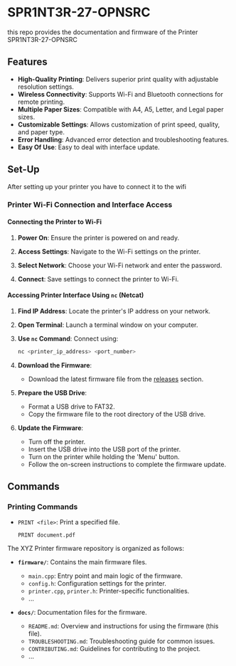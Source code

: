 # SPR1NT3R-27-OPNSRC
this repo provides the documentation and firmware of the Printer SPR1NT3R-27-OPNSRC

## Features

- **High-Quality Printing**: Delivers superior print quality with adjustable resolution settings.
- **Wireless Connectivity**: Supports Wi-Fi and Bluetooth connections for remote printing.
- **Multiple Paper Sizes**: Compatible with A4, A5, Letter, and Legal paper sizes.
- **Customizable Settings**: Allows customization of print speed, quality, and paper type.
- **Error Handling**: Advanced error detection and troubleshooting features.
- **Easy Of Use**: Easy to deal with interface update.

## Set-Up

After setting up your printer you have to connect it to the wifi 
### Printer Wi-Fi Connection and Interface Access

#### Connecting the Printer to Wi-Fi

1. **Power On**: Ensure the printer is powered on and ready.

2. **Access Settings**: Navigate to the Wi-Fi settings on the printer.

3. **Select Network**: Choose your Wi-Fi network and enter the password.

4. **Connect**: Save settings to connect the printer to Wi-Fi.

#### Accessing Printer Interface Using `nc` (Netcat)

1. **Find IP Address**: Locate the printer's IP address on your network.

2. **Open Terminal**: Launch a terminal window on your computer.

3. **Use `nc` Command**: Connect using:
   ```bash
   nc <printer_ip_address> <port_number>


1. **Download the Firmware**:
   - Download the latest firmware file from the [releases](https://github.com/your-repo/releases) section.

2. **Prepare the USB Drive**:
   - Format a USB drive to FAT32.
   - Copy the firmware file to the root directory of the USB drive.

3. **Update the Firmware**:
   - Turn off the printer.
   - Insert the USB drive into the USB port of the printer.
   - Turn on the printer while holding the 'Menu' button.
   - Follow the on-screen instructions to complete the firmware update.

## Commands

### Printing Commands

- `PRINT <file>`: Print a specified file.
  ```shell
  PRINT document.pdf
The XYZ Printer firmware repository is organized as follows:

- **`firmware/`**: Contains the main firmware files.
  - `main.cpp`: Entry point and main logic of the firmware.
  - `config.h`: Configuration settings for the printer.
  - `printer.cpp`, `printer.h`: Printer-specific functionalities.
  - ...

- **`docs/`**: Documentation files for the firmware.
  - `README.md`: Overview and instructions for using the firmware (this file).
  - `TROUBLESHOOTING.md`: Troubleshooting guide for common issues.
  - `CONTRIBUTING.md`: Guidelines for contributing to the project.
  - ...
